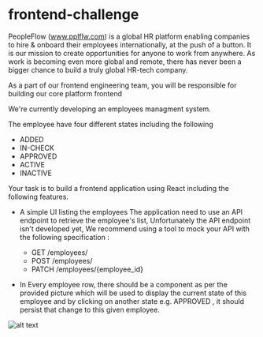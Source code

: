 # frontend-challenge

PeopleFlow (www.pplflw.com) is a global HR platform enabling companies to hire & onboard their employees internationally, at the push of a button. It is our mission to create opportunities for anyone to work from anywhere. As work is becoming even more global and remote, there has never been a bigger chance to build a truly global HR-tech company.


As a part of our frontend engineering team, you will be responsible for building our core platform frontend 

We're currently developing an employees managment system.

The employee have four different states including the following
- ADDED
- IN-CHECK
- APPROVED
- ACTIVE
- INACTIVE

Your task is to build a frontend application using React including the following features.

- A simple UI listing the employees 
  The application need to use an API endpoint to retrieve the employee's list, Unfortunately the API endpoint isn't developed yet, We recommend using a tool to mock your API with the following specification :
  - GET /employees/
  - POST /employees/
  - PATCH /employees/{employee_id}
  
- In Every employee row, there should be a component as per the provided picture which will be used to display the current state of this employee and by clicking on another state e.g. APPROVED , it should persist that change to this given employee.

![alt text](https://github.com/[peopleflw]/[frontend-challenge]/blob/[main]/states.png?raw=true)







